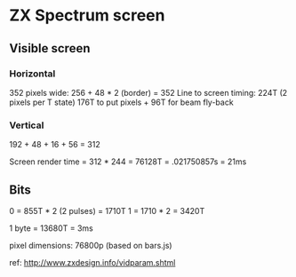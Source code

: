 # ZX Spectrum screen

## Visible screen

### Horizontal

352 pixels wide: 256 + 48 * 2 (border) = 352
Line to screen timing: 224T (2 pixels per T state)
176T to put pixels + 96T for beam fly-back

### Vertical

192 + 48 + 16 + 56 = 312

Screen render time = 312 * 244 = 76128T = .021750857s = 21ms

## Bits

0 = 855T * 2 (2 pulses) = 1710T
1 = 1710 * 2 = 3420T

1 byte = 13680T = 3ms

pixel dimensions: 76800p (based on bars.js)

ref: http://www.zxdesign.info/vidparam.shtml

